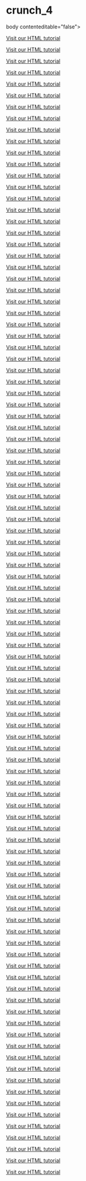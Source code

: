 # crunch_4

body contenteditable="false">

<p><a href="https://www.crunchbase.com/organization/wing">Visit our HTML tutorial</a></p>
<p><a href="https://www.crunchbase.com/organization/wing-capital-group">Visit our HTML tutorial</a></p>
<p><a href="https://www.crunchbase.com/organization/synkers">Visit our HTML tutorial</a></p>
<p><a href="https://www.crunchbase.com/organization/synker">Visit our HTML tutorial</a></p>
<p><a href="https://www.crunchbase.com/organization/social-vantage">Visit our HTML tutorial</a></p>
<p><a href="https://www.crunchbase.com/organization/call-my-list">Visit our HTML tutorial</a></p>
<p><a href="https://www.crunchbase.com/organization/just-eat">Visit our HTML tutorial</a></p>
<p><a href="https://www.crunchbase.com/organization/atlas-finance-(pty)-ltd">Visit our HTML tutorial</a></p>
<p><a href="https://www.crunchbase.com/organization/digital-media-science">Visit our HTML tutorial</a></p>
<p><a href="https://www.crunchbase.com/organization/e-con-systems">Visit our HTML tutorial</a></p>
<p><a href="https://www.crunchbase.com/organization/e-intelligence">Visit our HTML tutorial</a></p>
<p><a href="https://www.crunchbase.com/organization/global-e">Visit our HTML tutorial</a></p>
<p><a href="https://www.crunchbase.com/organization/fidelity-labs">Visit our HTML tutorial</a></p>
<p><a href="https://www.crunchbase.com/organization/optimum-customer-service-number-1-855-770-7740-optimum-customer-service">Visit our HTML tutorial</a></p>
<p><a href="https://www.crunchbase.com/organization/people-post">Visit our HTML tutorial</a></p>
<p><a href="https://www.crunchbase.com/organization/people-operating-technology">Visit our HTML tutorial</a></p>
<p><a href="https://www.crunchbase.com/organization/synapse-apps">Visit our HTML tutorial</a></p>
<p><a href="https://www.crunchbase.com/organization/smart-vision-labs">Visit our HTML tutorial</a></p>
<p><a href="https://www.crunchbase.com/organization/sysdsoft">Visit our HTML tutorial</a></p>
<p><a href="https://www.crunchbase.com/organization/systex-capital-group">Visit our HTML tutorial</a></p>
<p><a href="https://www.crunchbase.com/organization/mf-private-capital">Visit our HTML tutorial</a></p>
<p><a href="https://www.crunchbase.com/organization/ta3rifah">Visit our HTML tutorial</a></p>
<p><a href="https://www.crunchbase.com/organization/tabakhy">Visit our HTML tutorial</a></p>
<p><a href="https://www.crunchbase.com/organization/tagipedia">Visit our HTML tutorial</a></p>
<p><a href="https://www.crunchbase.com/organization/talking-bookz">Visit our HTML tutorial</a></p>
<p><a href="https://www.crunchbase.com/organization/tamatem-inc">Visit our HTML tutorial</a></p>
<p><a href="https://www.crunchbase.com/organization/mi-ventures">Visit our HTML tutorial</a></p>
<p><a href="https://www.crunchbase.com/organization/tanqeeb">Visit our HTML tutorial</a></p>
<p><a href="https://www.crunchbase.com/organization/target">Visit our HTML tutorial</a></p>
<p><a href="https://www.crunchbase.com/organization/target-video">Visit our HTML tutorial</a></p>
<p><a href="https://www.crunchbase.com/organization/target-pharmacy">Visit our HTML tutorial</a></p>
<p><a href="https://www.crunchbase.com/organization/target-ventures">Visit our HTML tutorial</a></p>
<p><a href="https://www.crunchbase.com/organization/target-data-2">Visit our HTML tutorial</a></p>
<p><a href="https://www.crunchbase.com/organization/tail">Visit our HTML tutorial</a></p>
<p><a href="https://www.crunchbase.com/organization/task-spotting-inc">Visit our HTML tutorial</a></p>
<p><a href="https://www.crunchbase.com/organization/taskty-com">Visit our HTML tutorial</a></p>
<p><a href="https://www.crunchbase.com/organization/ab-tasty">Visit our HTML tutorial</a></p>
<p><a href="https://www.crunchbase.com/organization/very-tasty-llc">Visit our HTML tutorial</a></p>
<p><a href="https://www.crunchbase.com/organization/tekegysms">Visit our HTML tutorial</a></p>
<p><a href="https://www.crunchbase.com/organization/u-s-news">Visit our HTML tutorial</a></p>
<p><a href="https://www.crunchbase.com/organization/fresco-news">Visit our HTML tutorial</a></p>
<p><a href="https://www.crunchbase.com/organization/4-tell">Visit our HTML tutorial</a></p>
<p><a href="https://www.crunchbase.com/organization/good-technology">Visit our HTML tutorial</a></p>
<p><a href="https://www.crunchbase.com/organization/on-technology">Visit our HTML tutorial</a></p>
<p><a href="https://www.crunchbase.com/organization/you-technology">Visit our HTML tutorial</a></p>
<p><a href="https://www.crunchbase.com/organization/the-cherry-share">Visit our HTML tutorial</a></p>
<p><a href="https://www.crunchbase.com/organization/giftery-me">Visit our HTML tutorial</a></p>
<p><a href="https://www.crunchbase.com/organization/the-planet">Visit our HTML tutorial</a></p>
<p><a href="https://www.crunchbase.com/organization/grow-the-planet">Visit our HTML tutorial</a></p>
<p><a href="https://www.crunchbase.com/organization/thinking-phones">Visit our HTML tutorial</a></p>
<p><a href="https://www.crunchbase.com/organization/resource-interactive">Visit our HTML tutorial</a></p>
<p><a href="https://www.crunchbase.com/organization/ce-interactive">Visit our HTML tutorial</a></p>
<p><a href="https://www.crunchbase.com/organization/tq-group">Visit our HTML tutorial</a></p>
<p><a href="https://www.crunchbase.com/organization/the-tq-group">Visit our HTML tutorial</a></p>
<p><a href="https://www.crunchbase.com/organization/travel-online">Visit our HTML tutorial</a></p>
<p><a href="https://www.crunchbase.com/organization/trustious">Visit our HTML tutorial</a></p>
<p><a href="https://www.crunchbase.com/organization/unplugged-games-2">Visit our HTML tutorial</a></p>
<p><a href="https://www.crunchbase.com/organization/unplugged-games">Visit our HTML tutorial</a></p>
<p><a href="https://www.crunchbase.com/organization/culture-unplugged-studios">Visit our HTML tutorial</a></p>
<p><a href="https://www.crunchbase.com/organization/value-startup">Visit our HTML tutorial</a></p>
<p><a href="https://www.crunchbase.com/organization/value-creation-company">Visit our HTML tutorial</a></p>
<p><a href="https://www.crunchbase.com/organization/lookup-2">Visit our HTML tutorial</a></p>
<p><a href="https://www.crunchbase.com/organization/seed-venture">Visit our HTML tutorial</a></p>
<p><a href="https://www.crunchbase.com/organization/voo-2">Visit our HTML tutorial</a></p>
<p><a href="https://www.crunchbase.com/organization/voo-3">Visit our HTML tutorial</a></p>
<p><a href="https://www.crunchbase.com/organization/voo-media-group">Visit our HTML tutorial</a></p>
<p><a href="https://www.crunchbase.com/organization/vound">Visit our HTML tutorial</a></p>
<p><a href="https://www.crunchbase.com/organization/be-bound">Visit our HTML tutorial</a></p>
<p><a href="https://www.crunchbase.com/organization/found-software">Visit our HTML tutorial</a></p>
<p><a href="https://www.crunchbase.com/organization/found">Visit our HTML tutorial</a></p>
<p><a href="https://www.crunchbase.com/organization/get-noticed-get-found-gngf">Visit our HTML tutorial</a></p>
<p><a href="https://www.crunchbase.com/organization/art-found">Visit our HTML tutorial</a></p>
<p><a href="https://www.crunchbase.com/organization/bound-2">Visit our HTML tutorial</a></p>
<p><a href="https://www.crunchbase.com/organization/found-2">Visit our HTML tutorial</a></p>
<p><a href="https://www.crunchbase.com/organization/b-i-voyage">Visit our HTML tutorial</a></p>
<p><a href="https://www.crunchbase.com/organization/water-chemicals">Visit our HTML tutorial</a></p>
<p><a href="https://www.crunchbase.com/organization/wetravel">Visit our HTML tutorial</a></p>
<p><a href="https://www.crunchbase.com/organization/we-said-go-travel">Visit our HTML tutorial</a></p>
<p><a href="https://www.crunchbase.com/organization/away-2">Visit our HTML tutorial</a></p>
<p><a href="https://www.crunchbase.com/organization/webkeyz">Visit our HTML tutorial</a></p>
<p><a href="https://www.crunchbase.com/organization/windrose-llc">Visit our HTML tutorial</a></p>
<p><a href="https://www.crunchbase.com/organization/windrose-web-design">Visit our HTML tutorial</a></p>
<p><a href="https://www.crunchbase.com/organization/win-win">Visit our HTML tutorial</a></p>
<p><a href="https://www.crunchbase.com/organization/win-win-solutions-group-inc">Visit our HTML tutorial</a></p>
<p><a href="https://www.crunchbase.com/organization/blackbox-bi">Visit our HTML tutorial</a></p>
<p><a href="https://www.crunchbase.com/organization/air-black-box">Visit our HTML tutorial</a></p>
<p><a href="https://www.crunchbase.com/organization/black-box-vr">Visit our HTML tutorial</a></p>
<p><a href="https://www.crunchbase.com/organization/black-box-interactive">Visit our HTML tutorial</a></p>
<p><a href="https://www.crunchbase.com/organization/black-box-austria">Visit our HTML tutorial</a></p>
<p><a href="https://www.crunchbase.com/organization/mit-professionaleducation">Visit our HTML tutorial</a></p>
<p><a href="https://www.crunchbase.com/organization/education-com">Visit our HTML tutorial</a></p>
<p><a href="https://www.crunchbase.com/organization/digital-education">Visit our HTML tutorial</a></p>
<p><a href="https://www.crunchbase.com/organization/rev-worldwide">Visit our HTML tutorial</a></p>
<p><a href="https://www.crunchbase.com/organization/fugenx-technologies-pvt-ltd-7">Visit our HTML tutorial</a></p>
<p><a href="https://www.crunchbase.com/organization/hajjnet-fze">Visit our HTML tutorial</a></p>
<p><a href="https://www.crunchbase.com/organization/room-me">Visit our HTML tutorial</a></p>
<p><a href="https://www.crunchbase.com/organization/man-group">Visit our HTML tutorial</a></p>
<p><a href="https://www.crunchbase.com/organization/peak-ventures">Visit our HTML tutorial</a></p>
<p><a href="https://www.crunchbase.com/organization/fto-capital">Visit our HTML tutorial</a></p>
<p><a href="https://www.crunchbase.com/organization/spider-web-consulting">Visit our HTML tutorial</a></p>




</body>
